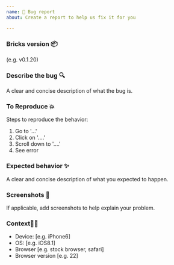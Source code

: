 ```yaml
---
name: 🐞 Bug report
about: Create a report to help us fix it for you

---
```


### Bricks version 📦
(e.g. v0.1.20)

### Describe the bug 🔍
A clear and concise description of what the bug is.

### To Reproduce 💥
Steps to reproduce the behavior:
1. Go to '...'
2. Click on '....'
3. Scroll down to '....'
4. See error

### Expected behavior ✨
A clear and concise description of what you expected to happen.

### Screenshots 📸
If applicable, add screenshots to help explain your problem.

### Context👨‍💻
 - Device: [e.g. iPhone6]
 - OS: [e.g. iOS8.1]
 - Browser [e.g. stock browser, safari]
 - Browser version [e.g. 22]
